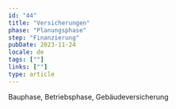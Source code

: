 ```yaml
---
id: "44"
title: "Versicherungen"
phase: "Planungsphase"
step: "Finanzierung"
pubDate: 2023-11-24
locale: de
tags: [""]
links: [""]
type: article
---
```


Bauphase, Betriebsphase, Gebäudeversicherung
